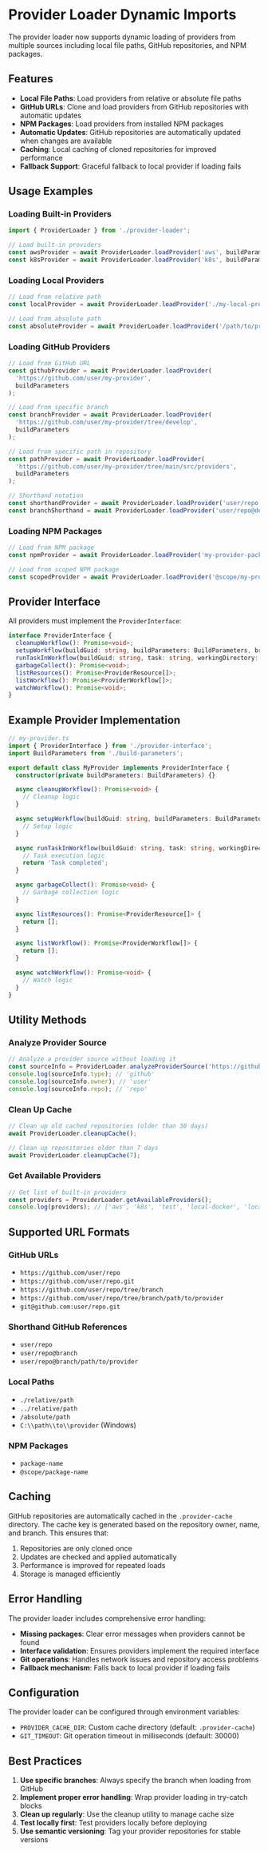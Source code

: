 # Provider Loader Dynamic Imports

The provider loader now supports dynamic loading of providers from multiple sources including local file paths, GitHub repositories, and NPM packages.

## Features

- **Local File Paths**: Load providers from relative or absolute file paths
- **GitHub URLs**: Clone and load providers from GitHub repositories with automatic updates
- **NPM Packages**: Load providers from installed NPM packages
- **Automatic Updates**: GitHub repositories are automatically updated when changes are available
- **Caching**: Local caching of cloned repositories for improved performance
- **Fallback Support**: Graceful fallback to local provider if loading fails

## Usage Examples

### Loading Built-in Providers

```typescript
import { ProviderLoader } from './provider-loader';

// Load built-in providers
const awsProvider = await ProviderLoader.loadProvider('aws', buildParameters);
const k8sProvider = await ProviderLoader.loadProvider('k8s', buildParameters);
```

### Loading Local Providers

```typescript
// Load from relative path
const localProvider = await ProviderLoader.loadProvider('./my-local-provider', buildParameters);

// Load from absolute path
const absoluteProvider = await ProviderLoader.loadProvider('/path/to/provider', buildParameters);
```

### Loading GitHub Providers

```typescript
// Load from GitHub URL
const githubProvider = await ProviderLoader.loadProvider(
  'https://github.com/user/my-provider', 
  buildParameters
);

// Load from specific branch
const branchProvider = await ProviderLoader.loadProvider(
  'https://github.com/user/my-provider/tree/develop', 
  buildParameters
);

// Load from specific path in repository
const pathProvider = await ProviderLoader.loadProvider(
  'https://github.com/user/my-provider/tree/main/src/providers', 
  buildParameters
);

// Shorthand notation
const shorthandProvider = await ProviderLoader.loadProvider('user/repo', buildParameters);
const branchShorthand = await ProviderLoader.loadProvider('user/repo@develop', buildParameters);
```

### Loading NPM Packages

```typescript
// Load from NPM package
const npmProvider = await ProviderLoader.loadProvider('my-provider-package', buildParameters);

// Load from scoped NPM package
const scopedProvider = await ProviderLoader.loadProvider('@scope/my-provider', buildParameters);
```

## Provider Interface

All providers must implement the `ProviderInterface`:

```typescript
interface ProviderInterface {
  cleanupWorkflow(): Promise<void>;
  setupWorkflow(buildGuid: string, buildParameters: BuildParameters, branchName: string, defaultSecretsArray: any[]): Promise<void>;
  runTaskInWorkflow(buildGuid: string, task: string, workingDirectory: string, buildVolumeFolder: string, environmentVariables: any[], secrets: any[]): Promise<string>;
  garbageCollect(): Promise<void>;
  listResources(): Promise<ProviderResource[]>;
  listWorkflow(): Promise<ProviderWorkflow[]>;
  watchWorkflow(): Promise<void>;
}
```

## Example Provider Implementation

```typescript
// my-provider.ts
import { ProviderInterface } from './provider-interface';
import BuildParameters from './build-parameters';

export default class MyProvider implements ProviderInterface {
  constructor(private buildParameters: BuildParameters) {}

  async cleanupWorkflow(): Promise<void> {
    // Cleanup logic
  }

  async setupWorkflow(buildGuid: string, buildParameters: BuildParameters, branchName: string, defaultSecretsArray: any[]): Promise<void> {
    // Setup logic
  }

  async runTaskInWorkflow(buildGuid: string, task: string, workingDirectory: string, buildVolumeFolder: string, environmentVariables: any[], secrets: any[]): Promise<string> {
    // Task execution logic
    return 'Task completed';
  }

  async garbageCollect(): Promise<void> {
    // Garbage collection logic
  }

  async listResources(): Promise<ProviderResource[]> {
    return [];
  }

  async listWorkflow(): Promise<ProviderWorkflow[]> {
    return [];
  }

  async watchWorkflow(): Promise<void> {
    // Watch logic
  }
}
```

## Utility Methods

### Analyze Provider Source

```typescript
// Analyze a provider source without loading it
const sourceInfo = ProviderLoader.analyzeProviderSource('https://github.com/user/repo');
console.log(sourceInfo.type); // 'github'
console.log(sourceInfo.owner); // 'user'
console.log(sourceInfo.repo); // 'repo'
```

### Clean Up Cache

```typescript
// Clean up old cached repositories (older than 30 days)
await ProviderLoader.cleanupCache();

// Clean up repositories older than 7 days
await ProviderLoader.cleanupCache(7);
```

### Get Available Providers

```typescript
// Get list of built-in providers
const providers = ProviderLoader.getAvailableProviders();
console.log(providers); // ['aws', 'k8s', 'test', 'local-docker', 'local-system', 'local']
```

## Supported URL Formats

### GitHub URLs
- `https://github.com/user/repo`
- `https://github.com/user/repo.git`
- `https://github.com/user/repo/tree/branch`
- `https://github.com/user/repo/tree/branch/path/to/provider`
- `git@github.com:user/repo.git`

### Shorthand GitHub References
- `user/repo`
- `user/repo@branch`
- `user/repo@branch/path/to/provider`

### Local Paths
- `./relative/path`
- `../relative/path`
- `/absolute/path`
- `C:\\path\\to\\provider` (Windows)

### NPM Packages
- `package-name`
- `@scope/package-name`

## Caching

GitHub repositories are automatically cached in the `.provider-cache` directory. The cache key is generated based on the repository owner, name, and branch. This ensures that:

1. Repositories are only cloned once
2. Updates are checked and applied automatically
3. Performance is improved for repeated loads
4. Storage is managed efficiently

## Error Handling

The provider loader includes comprehensive error handling:

- **Missing packages**: Clear error messages when providers cannot be found
- **Interface validation**: Ensures providers implement the required interface
- **Git operations**: Handles network issues and repository access problems
- **Fallback mechanism**: Falls back to local provider if loading fails

## Configuration

The provider loader can be configured through environment variables:

- `PROVIDER_CACHE_DIR`: Custom cache directory (default: `.provider-cache`)
- `GIT_TIMEOUT`: Git operation timeout in milliseconds (default: 30000)

## Best Practices

1. **Use specific branches**: Always specify the branch when loading from GitHub
2. **Implement proper error handling**: Wrap provider loading in try-catch blocks
3. **Clean up regularly**: Use the cleanup utility to manage cache size
4. **Test locally first**: Test providers locally before deploying
5. **Use semantic versioning**: Tag your provider repositories for stable versions

